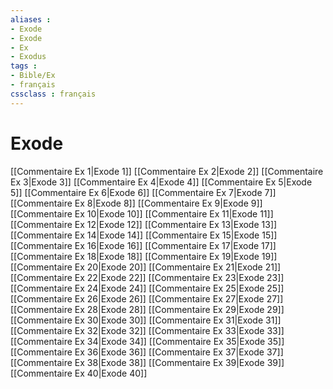 ```yaml
---
aliases : 
- Exode
- Exode
- Ex
- Exodus
tags : 
- Bible/Ex
- français
cssclass : français
---
```


# Exode

[[Commentaire Ex 1|Exode 1]]
[[Commentaire Ex 2|Exode 2]]
[[Commentaire Ex 3|Exode 3]]
[[Commentaire Ex 4|Exode 4]]
[[Commentaire Ex 5|Exode 5]]
[[Commentaire Ex 6|Exode 6]]
[[Commentaire Ex 7|Exode 7]]
[[Commentaire Ex 8|Exode 8]]
[[Commentaire Ex 9|Exode 9]]
[[Commentaire Ex 10|Exode 10]]
[[Commentaire Ex 11|Exode 11]]
[[Commentaire Ex 12|Exode 12]]
[[Commentaire Ex 13|Exode 13]]
[[Commentaire Ex 14|Exode 14]]
[[Commentaire Ex 15|Exode 15]]
[[Commentaire Ex 16|Exode 16]]
[[Commentaire Ex 17|Exode 17]]
[[Commentaire Ex 18|Exode 18]]
[[Commentaire Ex 19|Exode 19]]
[[Commentaire Ex 20|Exode 20]]
[[Commentaire Ex 21|Exode 21]]
[[Commentaire Ex 22|Exode 22]]
[[Commentaire Ex 23|Exode 23]]
[[Commentaire Ex 24|Exode 24]]
[[Commentaire Ex 25|Exode 25]]
[[Commentaire Ex 26|Exode 26]]
[[Commentaire Ex 27|Exode 27]]
[[Commentaire Ex 28|Exode 28]]
[[Commentaire Ex 29|Exode 29]]
[[Commentaire Ex 30|Exode 30]]
[[Commentaire Ex 31|Exode 31]]
[[Commentaire Ex 32|Exode 32]]
[[Commentaire Ex 33|Exode 33]]
[[Commentaire Ex 34|Exode 34]]
[[Commentaire Ex 35|Exode 35]]
[[Commentaire Ex 36|Exode 36]]
[[Commentaire Ex 37|Exode 37]]
[[Commentaire Ex 38|Exode 38]]
[[Commentaire Ex 39|Exode 39]]
[[Commentaire Ex 40|Exode 40]]
